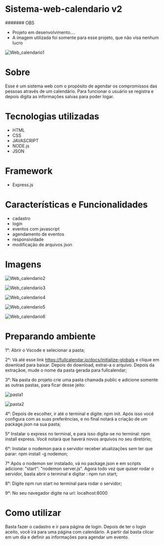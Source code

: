 # Sistema-web-calendario v2

####### OBS

* Projeto em desenvolvimento....
* A imagem utilizada foi somente para esse projeto, que não visa nenhum lucro

![Web_calendario1](https://user-images.githubusercontent.com/68081476/176588363-233c8b98-8316-4e10-bb68-0eb39be7bd4e.png)
# Sobre

Esse é um sistema web com o propósito de agendar os compromissos das pessoas através de um calendário. Para funcionar o usuário se registra e depois digita as informações salvas para poder logar.


# Tecnologias utilizadas

- HTML
- CSS
- JAVASCRIPT
- NODE.js
- JSON

# Framework
- Express.js

# Características e Funcionalidades

- cadastro
- login
- eventos com javascript
- agendamento de eventos
- responsividade
- modificação de arquivos json

# Imagens

![Web_calendario2](https://user-images.githubusercontent.com/68081476/176588392-da470121-678c-49bc-8422-6327d4b149d7.png)

![Web_calendario3](https://user-images.githubusercontent.com/68081476/176588410-881a7646-0982-4735-b651-779b986a11a4.png)


![Web_calendario4](https://user-images.githubusercontent.com/68081476/176588423-36a75f61-9169-4d71-83dc-86ce88d3566b.png)

![Web_calendario5](https://user-images.githubusercontent.com/68081476/176588435-10c1c900-c1a6-4eb5-9c56-3a49923aa7e8.png)

![Web_calendario6](https://user-images.githubusercontent.com/68081476/176588448-9fe27f6f-37db-4439-8d11-856c1aa3ee61.png)

# Preparando ambiente

1°: Abrir o Vscode e selecionar a pasta;

2°: Vá até esse link https://fullcalendar.io/docs/initialize-globals e clique em download para baixar. Depois do download, extrai-a o arquivo. Depois da extraçãoe, mude o nome da pasta gerada para fullcalendar; 

3°: Na pasta do projeto crie uma pasta chamada public e adicione somente as outras pastas, para ficar desse jeito:

![pasta1](https://user-images.githubusercontent.com/68081476/176587616-020bacd3-bc7d-4411-9997-9e4abd657d49.png)

![pasta2](https://user-images.githubusercontent.com/68081476/176587622-90e309b6-162c-4393-b638-ec40b4219c1b.png)


4°: Depois de escolher, ir até o terminal e digite: npm init. Após isso você configura com as suas preferências, e no final notará a criação de um package.json na sua pasta;

5° Instalar o express no terminal, e para isso digita-se no terminal: npm install express. Você notará que haverá novos arquivos no seu diretório;

6°: Instalar o nodemon para o servidor receber atualizações sem ter que parar: npm install -g nodemon;

7° Após o nodemon ser instalado, vá no package.json e em scripts adicione: "start": "nodemon server.js". Agora todo vez que quiser rodar o servidor, basta abrir o terminal e digitar : npm run start;

8°: Digite npm run start no terminal para rodar o servidor;

9°: No seu navegador digite na url: localhost:8000

# Como utilizar

Basta fazer o cadastro e ir para página de login. Depois de ter o login aceito, você irá para uma página com calendário. A partir daí basta clicar em um dia e definir as informações para agendar um evento.
